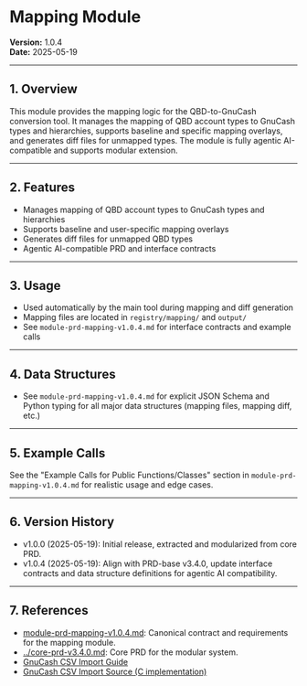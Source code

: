 # Mapping Module

**Version:** 1.0.4  
**Date:** 2025-05-19  

---

## 1. Overview

This module provides the mapping logic for the QBD-to-GnuCash conversion tool. It manages the mapping of QBD account types to GnuCash types and hierarchies, supports baseline and specific mapping overlays, and generates diff files for unmapped types. The module is fully agentic AI-compatible and supports modular extension.

---

## 2. Features

- Manages mapping of QBD account types to GnuCash types and hierarchies
- Supports baseline and user-specific mapping overlays
- Generates diff files for unmapped QBD types
- Agentic AI-compatible PRD and interface contracts

---

## 3. Usage

- Used automatically by the main tool during mapping and diff generation
- Mapping files are located in `registry/mapping/` and `output/`
- See `module-prd-mapping-v1.0.4.md` for interface contracts and example calls

---

## 4. Data Structures

- See `module-prd-mapping-v1.0.4.md` for explicit JSON Schema and Python typing for all major data structures (mapping files, mapping diff, etc.)

---

## 5. Example Calls

See the "Example Calls for Public Functions/Classes" section in `module-prd-mapping-v1.0.4.md` for realistic usage and edge cases.

---

## 6. Version History

- v1.0.0 (2025-05-19): Initial release, extracted and modularized from core PRD.
- v1.0.4 (2025-05-19): Align with PRD-base v3.4.0, update interface contracts and data structure definitions for agentic AI compatibility.

---

## 7. References

- [module-prd-mapping-v1.0.4.md](module-prd-mapping-v1.0.4.md): Canonical contract and requirements for the mapping module.
- [../core-prd-v3.4.0.md](../core-prd-v3.4.0.md): Core PRD for the modular system.
- [GnuCash CSV Import Guide](https://www.gnucash.org/viewdoc.phtml?rev=5&lang=C&doc=guide)
- [GnuCash CSV Import Source (C implementation)](https://github.com/Gnucash/gnucash/blob/stable/gnucash/import-export/csv-imp/assistant-csv-account-import.c)

